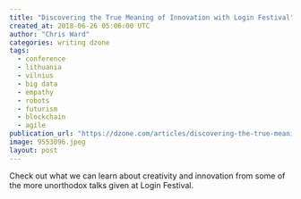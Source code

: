 ```yaml
---
title: "Discovering the True Meaning of Innovation with Login Festival"
created_at: 2018-06-26 05:06:00 UTC
author: "Chris Ward"
categories: writing dzone
tags:
  - conference
  - lithuania
  - vilnius
  - big data
  - empathy
  - robots
  - futurism
  - blockchain
  - agile
publication_url: "https://dzone.com/articles/discovering-the-true-meaning-of-innovation-with-lo"
image: 9553096.jpeg
layout: post
---
```

Check out what we can learn about creativity and innovation from some of the more unorthodox talks given at Login Festival.

